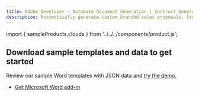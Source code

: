```yaml
---
title: Adobe Developer — Automate Document Generation | Contract Generation | Adobe
description: Automatically generate custom branded sales proposals, legal contracts, and invoices from Word templates and your dynamic data. Learn more today.
---
```



import { sampleProducts,clouds } from '../../../components/product.js';

<TitleBlock slots="heading, text" theme="lightest" className="titleBlock-align-left pt-grid-title-padding-bottom link" id="sample-blade"/>

## Download sample templates and data to get started

Review our sample Word templates with JSON data and [try the demo.](https://adobe.com/go/dcdocgen_api_demo)

<TextBlock slots="buttons" width="100%" theme="lightest"  isCentered className="padding-zero ms-word-add-in-title"  />

 - [Get Microsoft Word add-in](/document-services/docs/overview/document-generation-api/wordaddin/)

<ProductCardGrid clouds={clouds} products={sampleProducts} showName={true} showDescription={false} interaction={false} buttonName="Download" showBorder={false} imgHeight="1300" imgWidth="1500" isCentered={true} theme="lightest" className="padding-bottom-zero productCardGrid" containerWidth="950px"/>